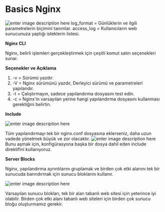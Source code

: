﻿# Basics Nginx

![enter image description here](https://www.ruraldock.com/images/20190303165944572.png?%20X-oss-process=image/watermark,%20type_ZmFuZ3poZW5naGVpdGk,%20shadow_10,%20text_aHR0cHM6Ly9ibG9nLmNzZG4ubmV0L3lwcDkxenI%20=,%20size_16,%20color_FFFFFF,%20t_70)
log_format = Günlüklerin ve ilgili parametrelerin biçimini tanımlar.
access_log = Kullanıcıların web sunucunuza yaptığı isteklerin listesi.

**Nginx CLI**

Nginx, belirli işlemleri gerçekleştirmek için çeşitli komut satırı seçenekleri sunar.

**Seçenekler ve Açıklama**

 1. -v = Sürümü yazdır.
 2. -V = Nginx sürümünü yazdır, Derleyici sürümü ve parametreleri yapılandır.
 3. -t = Çalıştırmayın, sadece yapılandırma dosyasını test edin.
 4. -c = Nginx'in varsayılan yerine hangi yapılandırma dosyasını kullanması gerektiğini belirtin.

**Include**

![enter image description here](https://i.hizliresim.com/8fctye3.png)

Tüm yapılandırmayı tek bir nginx.conf dosyasına eklerseniz, daha uzun vadede yönetmek büyük ve zor olacaktır.
![enter image description here](https://miro.medium.com/max/1400/1*Jg-UHj1APjUBAsq4ZUO_-g.png)
Bunu aşmak için, konfigürasyona başka bir dosya dahil eden include direktifini kullanıyoruz.

**Server Blocks**

Nginx, yapılandırma ayrıntılarını gruplamak ve birden çok etki alanını tek bir sunucuda barındırmak için sunucu bloklarını kullanır.

![enter image description here](https://user-images.githubusercontent.com/32312712/61088623-b004c980-a430-11e9-8a8b-eb78856c90d9.png)

Varsayılan sunucu blokları, tek bir alan tabanlı web sitesi için yeterince iyi olabilir. Birden çok etki alanı tabanlı web siteleri için birden çok sunucu bloğu oluşturmamız gerekir.




